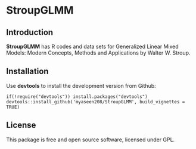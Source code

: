 # StroupGLMM
## Introduction

**StroupGLMM** has R  codes and data sets for Generalized Linear Mixed Models: Modern Concepts, Methods and Applications by Walter W. Stroup. 

## Installation
Use **devtools** to install the development version from Github:

```{r}
if(!require("devtools")) install.packages("devtools")
devtools::install_github('myaseen208/StroupGLMM', build_vignettes = TRUE)
```
## License
This package is free and open source software, licensed under GPL.
